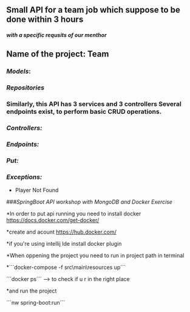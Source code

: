 ## Small API for a team job which suppose to be done within 3 hours
#### *with a specific requsits of our menthor*
## Name of the project: Team


### *Models*:


### *Repositories*


### Similarly, this API has 3 services and 3 controllers Several endpoints exist, to perform basic CRUD operations.


### *Controllers:*


### *Endpoints:*


### *Put:*


### *Exceptions:*
* Player Not Found

###*SpringBoot API workshop with MongoDB and Docker Exercise*

*In order to put api running you need to install docker https://docs.docker.com/get-docker/

*create and acount https://hub.docker.com/

*if you're using intellij Ide install docker plugin

*When oppening the project you need to run in project path in terminal

*´´´docker-compose -f src\main\resources up´´´

´´´docker ps´´´ --> to check if u r in the right place

*and run the project

´´´nw spring-boot:run´´´
